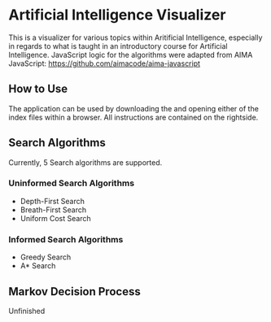# Artificial Intelligence Visualizer
This is a visualizer for various topics within Aritificial Intelligence, especially in regards to what is taught in an introductory course for Artificial Intelligence.
JavaScript logic for the algorithms were adapted from AIMA JavaScript: https://github.com/aimacode/aima-javascript 

## How to Use
The application can be used by downloading the and opening either of the index files within a browser. All instructions are contained on the rightside. 

## Search Algorithms
Currently, 5 Search algorithms are supported.

### Uninformed Search Algorithms
* Depth-First Search
* Breath-First Search
* Uniform Cost Search

### Informed Search Algorithms
* Greedy Search
* A* Search

## Markov Decision Process
Unfinished

